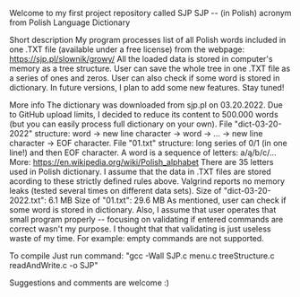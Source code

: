 Welcome to my first project repository called SJP
SJP -- (in Polish) acronym from Polish Language Dictionary

Short description
My program processes list of all Polish words included in one .TXT file (available under a free license) from the webpage: https://sjp.pl/slownik/growy/ All the loaded data is stored in computer's memory as a tree structure. User can save the whole tree in one .TXT file as a series of ones and zeros. User can also check if some word is stored in dictionary. In future versions, I plan to add some new features. Stay tuned!

More info
The dictionary was downloaded from sjp.pl on 03.20.2022.
Due to GitHub upload limits, I decided to reduce its content to 500.000 words (but you can easily process full dictionary on your own).
File "dict-03-20-2022" structure:
 word -> new line character -> word -> ... -> new line character -> EOF character.
File "01.txt" structure:
 long series of 0/1 (in one line!) and then EOF character.
A word is a sequence of letters: a/ą/b/c/... More: https://en.wikipedia.org/wiki/Polish_alphabet
There are 35 letters used in Polish dictionary.
I assume that the data in .TXT files are stored acording to these strictly defined rules above.
Valgrind reports no memory leaks (tested several times on different data sets).
Size of "dict-03-20-2022.txt": 6.1 MB
Size of "01.txt": 29.6 MB
As mentioned, user can check if some word is stored in dictionary.
Also, I assume that user operates that small program properly -- focusing on validating if entered commands are correct wasn't my purpose. I thought that that validating is just useless waste of my time. For example: empty commands are not supported.

To compile
Just run command: "gcc -Wall SJP.c menu.c treeStructure.c readAndWrite.c -o SJP"

Suggestions and comments are welcome :)